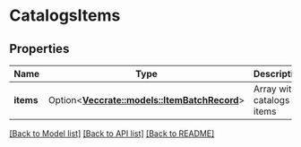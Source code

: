 # CatalogsItems

## Properties

Name | Type | Description | Notes
------------ | ------------- | ------------- | -------------
**items** | Option<[**Vec<crate::models::ItemBatchRecord>**](ItemBatchRecord.md)> | Array with catalogs items | [optional]

[[Back to Model list]](../README.md#documentation-for-models) [[Back to API list]](../README.md#documentation-for-api-endpoints) [[Back to README]](../README.md)


